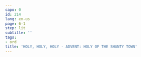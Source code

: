 ```yaml
---
capo: 0
id: 214
lang: en-us
page: 6-1
step: lit
subtitle: ''
tags:
- ord
title: 'HOLY, HOLY, HOLY - ADVENT: HOLY OF THE SHANTY TOWN'
---
```

